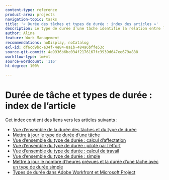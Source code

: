 ```yaml
---
content-type: reference
product-area: projects
navigation-topic: tasks
title: '« Durée des tâches et types de durée : index des articles »'
description: Le type de durée d’une tâche identifie la relation entre le nombre de ressources affectées à une tâche, l’effort total et la durée totale de la tâche. Pour en savoir plus sur la durée des tâches et le type de durée, consultez les articles suivants.
author: Alina
feature: Work Management
recommendations: noDisplay, noCatalog
exl-id: df6cd9bc-e34f-4e84-8a1b-484a6bffe53c
source-git-commit: 4a9936b6bc034f2176167fc3939d647ee679a888
workflow-type: tm+mt
source-wordcount: '116'
ht-degree: 100%

---
```


# Durée de tâche et types de durée : index de l’article

<!-- Audited: 1/2024 -->

Cet index contient des liens vers les articles suivants :

* [Vue d’ensemble de la durée des tâches et du type de durée](../../../manage-work/tasks/taskdurtn/task-duration-and-duration-type.md)
* [Mettre à jour le type de durée d’une tâche](../../../manage-work/tasks/taskdurtn/update-duration-type-of-task.md)
* [Vue d’ensemble du type de durée : calcul d’affectation](../../../manage-work/tasks/taskdurtn/calculated-assignment.md)
* [Vue d’ensemble du type de durée : piloté par l’effort](../../../manage-work/tasks/taskdurtn/effort-driven.md)
* [Vue d’ensemble du type de durée : calcul de travail](../../../manage-work/tasks/taskdurtn/calculated-work.md)
* [Vue d’ensemble du type de durée : simple](../../../manage-work/tasks/taskdurtn/simple-duration-type.md)
* [Mettre à jour le nombre d’heures prévues et la durée d’une tâche avec un type de durée simple](../../../manage-work/tasks/taskdurtn/update-planned-hours-duration-for-simple-duration-task.md)
* [Types de durée dans Adobe Workfront et Microsoft Project](../../../manage-work/tasks/taskdurtn/workfront-ms-project-duration-types.md)


